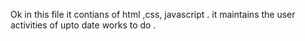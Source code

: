 Ok in this file it contians of html ,css, javascript . it maintains the user activities of upto date works to do . 
